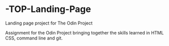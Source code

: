 # -TOP-Landing-Page
Landing page project for The Odin Project

Assignment for the Odin Project bringing together the skills learned in HTML CSS, command line and git.  

